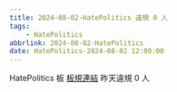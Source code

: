 ```yaml
---
title: 2024-08-02-HatePolitics 違規 0 人
tags:
    - HatePolitics
abbrlink: 2024-08-02-HatePolitics
date: HatePolitics-2024-08-02 12:00:00
---
```

HatePolitics 板 [板規連結](https://www.ptt.cc/bbs/HatePolitics/M.1617115262.A.D60.html)
昨天違規 0 人
